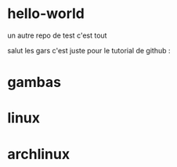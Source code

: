 # hello-world
un autre repo de test c'est tout

salut les gars c'est juste pour le tutorial de github :
# gambas
# linux
# archlinux
